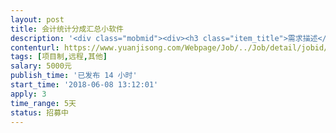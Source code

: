 ```yaml
---                
layout: post       
title: 会计统计分成汇总小软件           
description: '<div class="mobmid"><div><h3 class="item_title">需求描述</h3><p>1.对现成EXCEL相关数据的核算（不同类别不同算法）<br/>2.对每条数据核算结果按比例分配（A部门 张三30%，B部门 李四70%）<br/>3.对相关分配比例的数据导入（部门XXX   姓名xxx   比例XXX）<br/>4.数据核算结果的汇总统计，部门 人员<br/>5.支持对关分配比例的数据更改并按新分配关系核算汇总结果<br/>6.支行同一个人录入为不同部门</p></div><!--info end--></div>'     
contenturl: https://www.yuanjisong.com/Webpage/Job/../Job/detail/jobid/101544      
tags: [项目制,远程,其他]            
salary: 5000元          
publish_time: '已发布 14 小时'         
start_time: '2018-06-08 13:12:01'           
apply: 3                   
time_range: 5天              
status: 招募中                  
---                 
```

